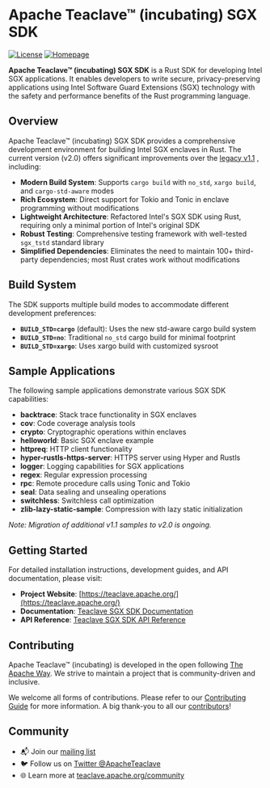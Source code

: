 # Apache Teaclave™ (incubating) SGX SDK 

[![License](https://img.shields.io/badge/license-Apache-green.svg)](LICENSE)
[![Homepage](https://img.shields.io/badge/site-homepage-blue)](https://teaclave.apache.org/)

**Apache Teaclave™ (incubating) SGX SDK** is a Rust SDK for developing Intel SGX applications. It enables developers to write secure, privacy-preserving applications using Intel Software Guard Extensions (SGX) technology with the safety and performance benefits of the Rust programming language.

## Overview

Apache Teaclave™ (incubating) SGX SDK provides a comprehensive development environment for building Intel SGX enclaves in Rust. The current version (v2.0) offers significant improvements over the [legacy v1.1](https://github.com/apache/incubator-teaclave-sgx-sdk/tree/master) , including:

- **Modern Build System**: Supports `cargo build` with `no_std`, `xargo build`, and `cargo-std-aware` modes
- **Rich Ecosystem**: Direct support for Tokio and Tonic in enclave programming without modifications
- **Lightweight Architecture**: Refactored Intel's SGX SDK using Rust, requiring only a minimal portion of Intel's original SDK
- **Robust Testing**: Comprehensive testing framework with well-tested `sgx_tstd` standard library
- **Simplified Dependencies**: Eliminates the need to maintain 100+ third-party dependencies; most Rust crates work without modifications

## Build System

The SDK supports multiple build modes to accommodate different development preferences:

- **`BUILD_STD=cargo`** (default): Uses the new std-aware cargo build system
- **`BUILD_STD=no`**: Traditional `no_std` cargo build for minimal footprint
- **`BUILD_STD=xargo`**: Uses xargo build with customized sysroot

## Sample Applications

The following sample applications demonstrate various SGX SDK capabilities:

- **backtrace**: Stack trace functionality in SGX enclaves
- **cov**: Code coverage analysis tools
- **crypto**: Cryptographic operations within enclaves
- **helloworld**: Basic SGX enclave example
- **httpreq**: HTTP client functionality
- **hyper-rustls-https-server**: HTTPS server using Hyper and Rustls
- **logger**: Logging capabilities for SGX applications
- **regex**: Regular expression processing
- **rpc**: Remote procedure calls using Tonic and Tokio
- **seal**: Data sealing and unsealing operations
- **switchless**: Switchless call optimization
- **zlib-lazy-static-sample**: Compression with lazy static initialization

*Note: Migration of additional v1.1 samples to v2.0 is ongoing.*

## Getting Started

For detailed installation instructions, development guides, and API documentation, please visit:

- **Project Website**: [https://teaclave.apache.org/](https://teaclave.apache.org/)
- **Documentation**: [Teaclave SGX SDK Documentation](https://teaclave.apache.org/sgx-sdk-docs/)
- **API Reference**: [Teaclave SGX SDK API Reference](https://teaclave.apache.org/api-docs/sgx-sdk/)

## Contributing

Apache Teaclave™ (incubating) is developed in the open following [The Apache Way](https://www.apache.org/theapacheway/). We strive to maintain a project that is community-driven and inclusive.

We welcome all forms of contributions. Please refer to our [Contributing Guide](https://teaclave.apache.org/contributing) for more information. A big thank-you to all our [contributors](https://teaclave.apache.org/contributors/)!

## Community

- 📬 Join our [mailing list](https://lists.apache.org/list.html?dev@teaclave.apache.org)
- 🐦 Follow us on [Twitter @ApacheTeaclave](https://twitter.com/ApacheTeaclave)
- 🌐 Learn more at [teaclave.apache.org/community](https://teaclave.apache.org/community/)